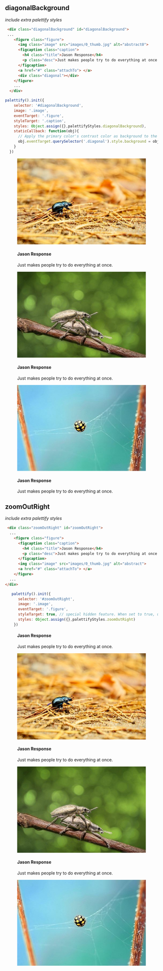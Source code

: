 ## diagonalBackground
_include extra palettify styles_
```html
 <div class="diagonalBackground" id="diagonalBackground">
 ...
    <figure class="figure">
      <img class="image" src="images/0_thumb.jpg" alt="abstract0">
      <figcaption class="caption">
        <h4 class="title">Jason Response</h4>
        <p class="desc">Just makes people try to do everything at once.</p>
      </figcaption>
      <a href="#" class="attachTo"> </a>
      <div class="diagonal"></div>
    </figure>
    ...
  </div>
```
```js
palettify().init({
    selector: '#diagonalBackground',
    image: '.image',
    eventTarget: '.figure',
    styleTarget: '.caption',
    styles: Object.assign({},palettifyStyles.diagonalBackground),
    staticCallback: function(obj){
      // Apply the primary color's contrast color as background to the diagonal element. Gives it extra oomph.
      obj.eventTarget.querySelector('.diagonal').style.background = obj.palette.contrastColors[0]
    }
  })
```
 <div class="grid-x grid-margin-x medium-up-2 large-up-3 diagonalBackground" id="diagonalBackground">
    <div class="cell m-b-10">
      <figure class="figure">
        <img class="image" src="images/0_thumb.jpg" alt="abstract">
        <figcaption class="caption">
          <h4 class="title">Jason Response</h4>
          <p class="desc">Just makes people try to do everything at once.</p>
        </figcaption>
        <div class="diagonal"></div>
      </figure>
    </div>
    <div class="cell m-b-10">
      <figure class="figure">
        <img class="image" src="images/1_thumb.jpg" alt="abstract1">
        <figcaption class="caption">
          <h4 class="title">Jason Response</h4>
          <p class="desc">Just makes people try to do everything at once.</p>
        </figcaption>
        <div class="diagonal"></div>
      </figure>
    </div>
    <div class="cell m-b-10">
      <figure class="figure">
        <img class="image" src="images/2_thumb.jpg" alt="abstract2">
        <figcaption class="caption">
          <h4 class="title">Jason Response</h4>
          <p class="desc">Just makes people try to do everything at once.</p>
        </figcaption>
        <div class="diagonal"></div>
      </figure>
    </div>
  </div>
  
 ## zoomOutRight
_include extra palettify styles_
```html
 <div class="zoomOutRight" id="zoomOutRight">
  ...
    <figure class="figure">
      <figcaption class="caption">
        <h4 class="title">Jason Response</h4>
        <p class="desc">Just makes people try to do everything at once.</p>
      </figcaption>
      <img class="image" src="images/0_thumb.jpg" alt="abstract">
      <a href="#" class="attachTo"> </a>
    </figure>
  ...
</div>
```

```js
   palettify().init({
      selector: '#zoomOutRight',
      image: '.image',
      eventTarget: '.figure',
      styleTarget: true, // special hidden feature. When set to true, use eventTarget it self.
      styles: Object.assign({},palettifyStyles.zoomOutRight)
    })
```
 <div class="grid-x grid-margin-x medium-up-2 zoomOutRight" id="zoomOutRight">
    <div class="cell m-b-10">
      <figure class="figure">
        <figcaption class="caption">
          <h4 class="title">Jason Response</h4>
          <p class="desc">Just makes people try to do everything at once.</p>
        </figcaption>
        <img class="image" src="images/0_thumb.jpg" alt="abstract">
      </figure>
    </div>
    <div class="cell m-b-10">
      <figure class="figure">
        <figcaption class="caption">
          <h4 class="title">Jason Response</h4>
          <p class="desc">Just makes people try to do everything at once.</p>
        </figcaption>
        <img class="image" src="images/1_thumb.jpg" alt="abstract1">
      </figure>
    </div>
    <div class="cell m-b-10">
      <figure class="figure">
        <figcaption class="caption">
          <h4 class="title">Jason Response</h4>
          <p class="desc">Just makes people try to do everything at once.</p>
        </figcaption>
        <img class="image" src="images/2_thumb.jpg" alt="abstract2">
      </figure>
    </div>
  </div>
  
<script lang="javascript">
  palettify().init({
    selector: '#diagonalBackground',
    image: '.image',
    eventTarget: '.figure',
    styleTarget: '.caption',
    styles: Object.assign({},palettifyStyles.diagonalBackground),
    staticCallback: function(obj){
      obj.eventTarget.querySelector('.diagonal').style.background = obj.palette.contrastColors[0]
    }
  })
  
   palettify().init({
      selector: '#zoomOutRight',
      image: '.image',
      eventTarget: '.figure',
      styleTarget: true, // special hidden feature. When set to true, use eventTarget it self.
      styles: Object.assign({},palettifyStyles.zoomOutRight)
    })
</script>
